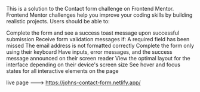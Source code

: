 This is a solution to the Contact form challenge on Frontend Mentor. Frontend Mentor challenges help you improve your coding skills by building realistic projects. Users should be able to:

Complete the form and see a success toast message upon successful submission
Receive form validation messages if:
A required field has been missed
The email address is not formatted correctly
Complete the form only using their keyboard
Have inputs, error messages, and the success message announced on their screen reader
View the optimal layout for the interface depending on their device's screen size
See hover and focus states for all interactive elements on the page


live page ---> https://johns-contact-form.netlify.app/
